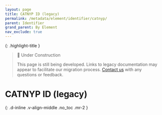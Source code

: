 ```yaml
---
layout: page
title: CATNYP ID (legacy)
permalink: /metadata/element/identifier/catnyp/
parent: Identifier
grand_parent: By Element
nav_exclude: true
---
```


{: .highlight-title }
> 🚧 Under Construction
>
> This page is still being developed. Links to legacy documentation may appear to facilitate our migration process. [Contact us](/metadata-documentation/contact/) with any questions or feedback.

# CATNYP ID (legacy)
{: .d-inline .v-align-middle .no_toc .mr-2 }